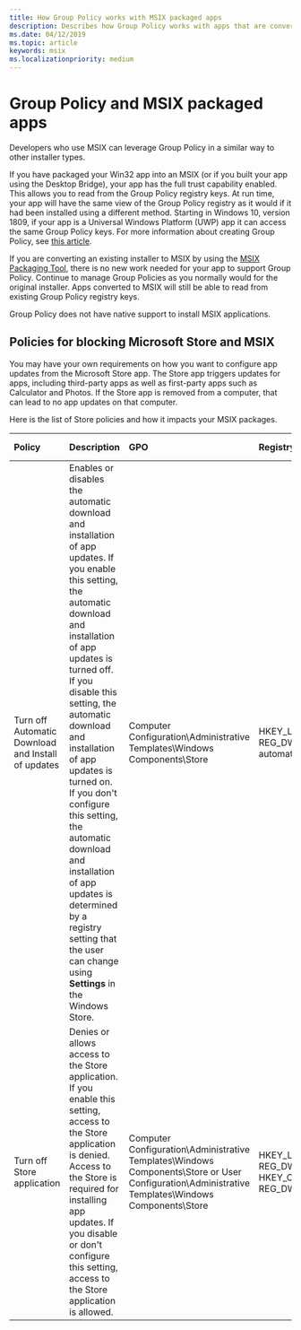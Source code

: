 ```yaml
---
title: How Group Policy works with MSIX packaged apps
description: Describes how Group Policy works with apps that are converted to MSIX.
ms.date: 04/12/2019
ms.topic: article
keywords: msix
ms.localizationpriority: medium
---
```


# Group Policy and MSIX packaged apps

Developers who use MSIX can leverage Group Policy in a similar way to other installer types.

If you have packaged your Win32 app into an MSIX (or if you built your app using the Desktop Bridge), your app has the full trust capability enabled. This allows you to read from the Group Policy registry keys. At run time, your app will have the same view of the Group Policy registry as it would if it had been installed using a different method. Starting in Windows 10, version 1809, if your app is a Universal Windows Platform (UWP) app it can access the same Group Policy keys. For more information about creating Group Policy, see [this article](https://docs.microsoft.com/openspecs/windows_protocols/ms-gpreg/834da877-264f-4589-9b80-b6b012c8edc3).

If you are converting an existing installer to MSIX by using the [MSIX Packaging Tool](mpt-overview.md), there is no new work needed for your app to support Group Policy. Continue to manage Group Policies as you normally would for the original installer. Apps converted to MSIX will still be able to read from existing Group Policy registry keys. 

Group Policy does not have native support to install MSIX applications. 

## Policies for blocking Microsoft Store and MSIX 

You may have your own requirements on how you want to configure app updates from the Microsoft Store app. The Store app triggers updates for apps, including third-party apps as well as first-party apps such as Calculator and Photos. If the Store app is removed from a computer, that can lead to no app updates on that computer. 

Here is the list of Store policies and how it impacts your MSIX packages. 

| Policy | Description | GPO | Registry | App updates |
|:--------|:--------------------|:--------|:--------|:--------|
|Turn off Automatic Download and Install of updates|Enables or disables the automatic download and installation of app updates. If you enable this setting, the automatic download and installation of app updates is turned off. If you disable this setting, the automatic download and installation of app updates is turned on. If you don't configure this setting, the automatic download and installation of app updates is determined by a registry setting that the user can change using **Settings** in the Windows Store.|Computer Configuration\Administrative Templates\Windows Components\Store |HKEY_LOCAL_MACHINE\SOFTWARE\Policies\Microsoft\WindowsStoreAutoDownload REG_DWORD (NB: enable = 2 = apps will not be updated, disable = 4 = app will be automatically updated) |Yes and No, Keyword here is automatic, the **Get Updates** button in the Store app will not be disabled.|
|Turn off Store application| Denies or allows access to the Store application. If you enable this setting, access to the Store application is denied. Access to the Store is required for installing app updates. If you disable or don't configure this setting, access to the Store application is allowed. | Computer Configuration\Administrative Templates\Windows Components\Store or User Configuration\Administrative Templates\Windows Components\Store | HKEY_LOCAL_MACHINE\SOFTWARE\Policies\Microsoft\WindowsStoreRemoveWindowsStore REG_DWORD or HKEY_CURRENT_USER\Software\Policies\Microsoft\WindowsStoreRemoveWindowsStore REG_DWORD | If configured in the computer context, this policy turns off app updates. |
